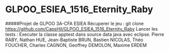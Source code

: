 # GLPOO_ESIEA_1516_Eternity_Raby
#####Projet de GLPOO 3A-CFA ESIEA
Récuperer le jeu :  git clone https://github.com/CapsHil/GLPOO_ESIEA_1516_Eternity_Raby
Lancer les tests : Executer la classe apptest dans source data java avec eclipse.
 Pierre RABY, Nathan HUE, Jean-Baptiste BRUN, Bastien NICOLAS, Théo FOUCHER, Charles CAGNON, Geoffrey DEMOLON, Maxime ERDEM
